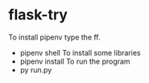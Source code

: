 # flask-try

To install pipenv type the ff. 
- pipenv shell
To install some libraries
- pipenv install
To run the program
- py run.py

